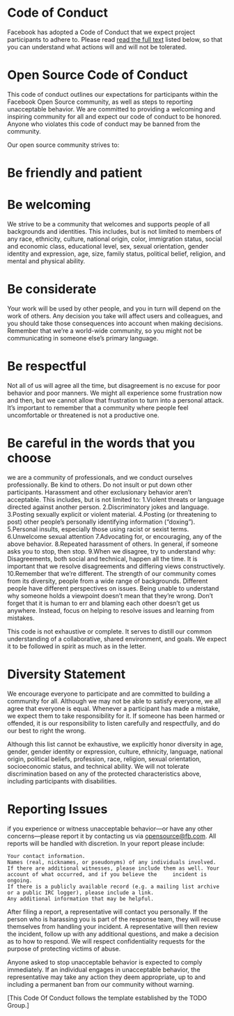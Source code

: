 # Code of Conduct

Facebook has adopted a Code of Conduct that we expect project participants to adhere to. Please  read [read the full text](https://code.facebook.com/pages/876921332402685/open-source-code-of-conduct) listed below, so that you can understand what actions will and will not be tolerated.


# Open Source Code of Conduct
This code of conduct outlines our expectations for participants within the Facebook Open Source community, as well as steps to reporting unacceptable behavior. We are committed to providing a welcoming and inspiring community for all and expect our code of conduct to be honored. Anyone who violates this code of conduct may be banned from the community.

Our open source community strives to:
# Be friendly and patient

# Be welcoming
We strive to be a community that welcomes and supports people of all backgrounds and identities. This includes, but is not limited to members of any race, ethnicity, culture, national origin, color, immigration status, social and economic class, educational level, sex, sexual orientation, gender identity and expression, age, size, family status, political belief, religion, and mental and physical ability.

# Be considerate
Your work will be used by other people, and you in turn will depend on the work of others. Any decision you take will affect users and colleagues, and you should take those consequences into account when making decisions. Remember that we’re a world-wide community, so you might not be communicating in someone else’s primary language.

# Be respectful
Not all of us will agree all the time, but disagreement is no excuse for poor behavior and poor manners. We might all experience some frustration now and then, but we cannot allow that frustration to turn into a personal attack. It’s important to remember that a community where people feel uncomfortable or threatened is not a productive one.

# Be careful in the words that you choose
we are a community of professionals, and we conduct ourselves professionally. Be kind to others. Do not insult or put down other participants. Harassment and other exclusionary behavior aren’t acceptable. This includes, but is not limited to:
 1.Violent threats or language directed against another person.
 2.Discriminatory jokes and language.
 3.Posting sexually explicit or violent material.
 4.Posting (or threatening to post) other people’s personally identifying information (“doxing”).
 5.Personal insults, especially those using racist or sexist terms.
 6.Unwelcome sexual attention
 7.Advocating for, or encouraging, any of the above behavior.
 8.Repeated harassment of others. In general, if someone asks you to stop, then stop.
 9.When we disagree, try to understand why: Disagreements, both social and technical, happen all the time. It is important that we resolve disagreements and differing views constructively.
 10.Remember that we’re different. The strength of our community comes from its diversity, people from a wide range of backgrounds. Different people have different perspectives on issues. Being unable to understand why someone holds a viewpoint doesn’t mean that they’re wrong. Don’t forget that it is human to err and blaming each other doesn’t get us anywhere. Instead, focus on helping to resolve issues and learning from mistakes.
 
 This code is not exhaustive or complete. It serves to distill our common understanding of a collaborative, shared environment, and goals. We expect it to be followed in spirit as much as in the letter.
 
 # Diversity Statement 
 
We encourage everyone to participate and are committed to building a community for all. Although we may not be able to satisfy everyone, we all agree that everyone is equal. Whenever a participant has made a mistake, we expect them to take responsibility for it. If someone has been harmed or offended, it is our responsibility to listen carefully and respectfully, and do our best to right the wrong.

Although this list cannot be exhaustive, we explicitly honor diversity in age, gender, gender identity or expression, culture, ethnicity, language, national origin, political beliefs, profession, race, religion, sexual orientation, socioeconomic status, and technical ability. We will not tolerate discrimination based on any of the protected characteristics above, including participants with disabilities.

# Reporting Issues
if you experience or witness unacceptable behavior—or have any other concerns—please report it by contacting us via opensource@fb.com. All reports will be handled with discretion. In your report please include:

    Your contact information.
    Names (real, nicknames, or pseudonyms) of any individuals involved. 
    If there are additional witnesses, please include them as well. Your account of what occurred, and if you believe the     incident is ongoing. 
    If there is a publicly available record (e.g. a mailing list archive or a public IRC logger), please include a link.
    Any additional information that may be helpful.

After filing a report, a representative will contact you personally. If the person who is harassing you is part of the response team, they will recuse themselves from handling your incident. A representative will then review the incident, follow up with any additional questions, and make a decision as to how to respond. We will respect confidentiality requests for the purpose of protecting victims of abuse.

Anyone asked to stop unacceptable behavior is expected to comply immediately. If an individual engages in unacceptable behavior, the representative may take any action they deem appropriate, up to and including a permanent ban from our community without warning.

[This Code Of Conduct follows the template established by the TODO Group.]
